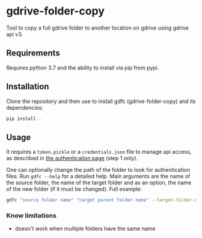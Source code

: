 # gdrive-folder-copy
Tool to copy a full gdrive folder to another location on gdrive using gdrive api v3.

## Requirements
Requires python 3.7 and the ability to install via pip from pypi.

## Installation

Clone the repository and then use to install gdfc (gdrive-folder-copy) and its dependencies:
```bash
pip install .
```

## Usage

It requires a `token.pickle` or a `credentials.json` file to manage api access, as described in 
[the authentication page](https://developers.google.com/drive/api/v3/quickstart/python#step_1_turn_on_the) 
(step 1 only).

One can optionally change the path of the folder to look for authentication files.
Run `gdfc --help` for a detailed help. Main arguments are the name of the source folder, the name of the target folder
and as an option, the name of the new folder (if it must be changed). Full example:
```bash
gdfc "source folder name" "target parent folder name" --target-folder-name "new folder name" --auth-folder-path ./
```

### Know limitations
- doesn't work when multiple folders have the same name
